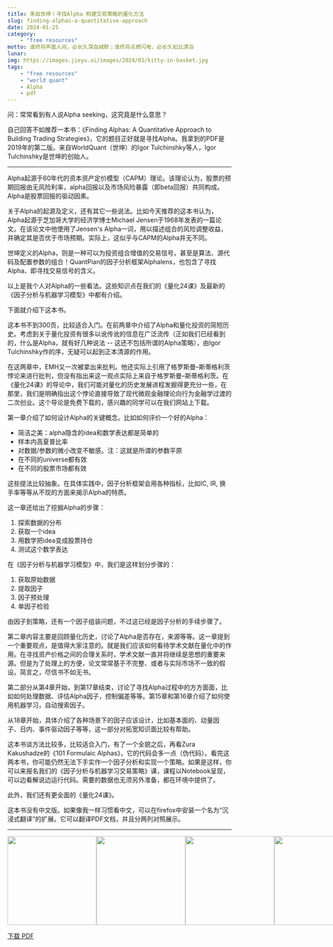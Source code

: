 ```yaml
---
title: 来自世坤！寻找Alpha 构建交易策略的量化方法
slug: finding-alphas-a-quantitative-approach
date: 2024-01-25
category: 
    - "free resources"
motto: 谁终将声震人间，必长久深自缄默；谁终将点燃闪电，必长久如云漂泊
lunar:
img: https://images.jieyu.ai/images/2024/01/kitty-in-basket.jpg
tags: 
    - "free resources"
    - "world quant"
    - Alpha
    - pdf
---
```


问：常常看到有人说Alpha seeking，这究竟是什么意思？

自己回答不如推荐一本书：《Finding Alphas: A Quantitative Approach to Building Trading Strategies》，它的题目正好就是寻找Alpha。我拿到的PDF是2019年的第二版。来自WorldQuant（世坤）的Igor Tulchinshky等人，Igor Tulchinshky是世坤的创始人。

<!--more-->
---

Alpha起源于60年代的资本资产定价模型（CAPM）理论。该理论认为，股票的预期回报由无风险利率，alpha回报以及市场风险暴露（即beta回报）共同构成。Alpha是股票回报的驱动因素。

关于Alpha的起源及定义，还有其它一些说法。比如今天推荐的这本书认为，Alpha起源于芝加哥大学的经济学博士Michael Jensen于1968年发表的一篇论文。在该论文中他使用了Jensen's Alpha一词，用以描述组合的风险调整收益，并确定其是否优于市场预期。实际上，这似乎与CAPM的Alpha并无不同。

世坤定义的Alpha，则是一种可以为投资组合增值的交易信号，甚至是算法、源代码及配置参数的组合！QuantPian的因子分析框架Alphalens，也包含了寻找Alpha、即寻找交易信号的含义。

以上是我个人对Alpha的一些看法。这些知识点在我们的《量化24课》及最新的《因子分析与机器学习模型》中都有介绍。

下面就介绍下这本书。

这本书不到300页，比较适合入门。在前两章中介绍了Alpha和量化投资的简短历史。考虑到关于量化投资有很多以讹传讹的信息在广泛流传（正如我们已经看到的，什么是Alpha，就有好几种说法 -- 这还不包括所谓的Alpha策略），由Igor Tulchinshky作的序，无疑可以起到正本清源的作用。

在这两章中，EMH又一次被拿出来批判。他还实际上引用了格罗斯曼–斯蒂格利茨悖论来进行批判，但没有指出来这一观点实际上来自于格罗斯曼–斯蒂格利茨。在《量化24课》的导论中，我们可能对量化的历史发展进程发掘得更充分一些，在那里，我们是明确指出这个悖论直接导致了现代微观金融理论向行为金融学过渡的二次创业。这个导论是免费下载的，感兴趣的同学可以在我们网站上下载。

第一章介绍了如何设计Alpha的关键概念。比如如何评价一个好的Alpha：

- 简洁之美：alpha隐含的idea和数学表达都是简单的
- 样本内高夏普比率
- 对数据/参数的微小改变不敏感。注：这就是所谓的参数平原
- 在不同的universe都有效
- 在不同的股票市场都有效

这些提法比较抽象。在具体实践中，因子分析框架会用各种指标，比如IC, IR, 换手率等等从不现的方面来揭示Alpha的特质。

这一章还给出了挖掘Alpha的步骤：

1. 探索数据的分布
2. 获取一个idea
3. 用数学把idea变成股票持仓
4. 测试这个数学表达

在《因子分析与机器学习模型》中，我们是这样划分步骤的：

1. 获取原始数据
2. 提取因子
3. 因子预处理
4. 单因子检验

由因子到策略，还有一个因子组装问题，不过这已经是因子分析的手续步骤了。

第二章内容主要是回顾量化历史，讨论了Alpha是否存在，来源等等。这一章提到一个重要观点，是值得大家注意的。就是我们应该如何看待学术文献在量化中的作用。在寻找资产价格之间的合理关系时，学术文献一直并将继续是思想的重要来源。但是为了处理上的方便，论文常常基于不完整、或者与实际市场不一致的假设。简言之，尽信书不如无书。

第二部分从第4章开始，到第17章结束，讨论了寻找Alpha过程中的方方面面，比如如何处理数据、评估Alpha因子，控制偏差等等。第15章和第16章介绍了如何使用机器学习，自动搜索因子。

从18章开始，具体介绍了各种场景下的因子应该设计，比如基本面的、动量因子、日内、事件驱动因子等等，这一部分对拓宽知识面比较有帮助。

这本书谈方法比较多，比较适合入门，有了一个全貌之后，再看Zura Kakushadze的《101 Formulaic Alphas》，它的代码会多一点（伪代码）。看完这两本书，你可能仍然无法下手实作一个因子分析和实现一个策略。如果是这样，你可以来报名我们的《因子分析与机器学习交易策略》课，课程以Notebook呈现，可以边看解说边运行代码。需要的数据也无须另外准备，都在环境中提供了。

此外，我们还有更全面的《量化24课》。

这本书没有中文版。如果像我一样习惯看中文，可以在firefox中安装一个名为“沉浸式翻译”的扩展。它可以翻译PDF文档，并且分两列对照展示。

---

<div style="display:flex;">
<div style="flex:50%; ">
<img src="https://images.jieyu.ai/images/2024/01/finding-alphas.jpg" style="height:200px"/>
</div>
<div style="flex:50%;">
<img src="https://images.jieyu.ai/images/2024/01/finding-alphas-toc-1.jpg" style="height:200px"/>
</div>
<div style="flex:50%;">
<img src="https://images.jieyu.ai/images/2024/01/finding-alphas-toc-2.jpg" style="height:200px"/>
</div>
<div style="flex:50%;">
<img src="https://images.jieyu.ai/images/2024/01/finding-alphas-toc-3.jpg" style="height:200px"/>
</div>
</div>

[下载 PDF](/assets/ebooks/finding-alphas-a-quantitative-approach-to-building-trading-strategies.pdf)
